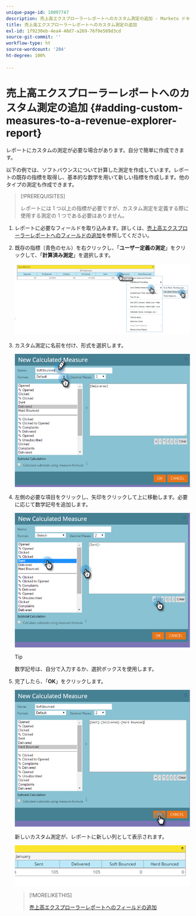 ```yaml
---
unique-page-id: 10097747
description: 売上高エクスプローラーレポートへのカスタム測定の追加 - Marketo ドキュメント - 製品ドキュメント
title: 売上高エクスプローラーレポートへのカスタム測定の追加
exl-id: 1f9230eb-4ea4-48d7-a269-76f9e589d3cd
source-git-commit: ''
workflow-type: ht
source-wordcount: '204'
ht-degree: 100%

---
```


# 売上高エクスプローラーレポートへのカスタム測定の追加 {#adding-custom-measures-to-a-revenue-explorer-report}

レポートにカスタムの測定が必要な場合があります。自分で簡単に作成できます。

以下の例では、ソフトバウンスについて計算した測定を作成しています。レポートの既存の指標を取得し、基本的な数学を用いて新しい指標を作成します。他のタイプの測定も作成できます。

>[!PREREQUISITES]
>
>レポートには 1 つ以上の指標が必要ですが、カスタム測定を定義する際に使用する測定の 1 つである必要はありません。

1. レポートに必要なフィールドを取り込みます。詳しくは、[売上高エクスプローラーレポートへのフィールドの追加](/help/marketo/product-docs/reporting/revenue-cycle-analytics/revenue-explorer/adding-fields-to-a-revenue-explorer-report.md)を参照してください。

1. 既存の指標（青色のセル）を右クリックし、「**ユーザー定義の測定**」をクリックして、「**計算済み測定**」を選択します。

   ![](assets/image2016-1-26-11-3a7-3a49.png)

1. カスタム測定に名前を付け、形式を選択します。

   ![](assets/image2016-1-26-11-3a26-3a23.png)

1. 左側の必要な項目をクリックし、矢印をクリックして上に移動します。必要に応じて数学記号を追加します。

   ![](assets/image2016-1-26-11-3a16-3a55.png)

   >[!TIP]
   >
   >数学記号は、自分で入力するか、選択ボックスを使用します。

1. 完了したら、「**OK**」をクリックします。

   ![](assets/image2016-1-26-11-3a37-3a27.png)

   新しいカスタム測定が、レポートに新しい列として表示されます。

   ![](assets/image2016-1-26-11-3a29-3a16.png)

   >[!MORELIKETHIS]
   >
   >[売上高エクスプローラーレポートへのフィールドの追加](/help/marketo/product-docs/reporting/revenue-cycle-analytics/revenue-explorer/adding-fields-to-a-revenue-explorer-report.md)
